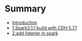 # Summary

* [Introduction](README.md)
* [1.Spark2.1.1 build with CDH 5.7.1](1spark211-build-with-cdh-571.md)
* [2.add listener in spark ](2add-listener-in-spark.md)

